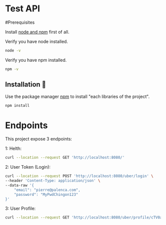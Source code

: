 # Test API

#Prerequisites


Install [node and npm](https://nodejs.org/es/) first of all.

Verify you have node installed.

```bash
node -v
```

Verify you have npm installed.

```bash
npm -v
```

## Installation 🔧

Use the package manager [npm](https://www.npmjs.com/get-npm) to install "each libraries of the project".

```bash
npm install
```

# Endpoints

This project expose 3 endpoints:

1: Helth: 

```bash
curl --location --request GET 'http://localhost:8080/'
```

2: User Token (Login):

```bash
curl --location --request POST 'http://localhost:8080/uber/login' \
--header 'Content-Type: application/json' \
--data-raw '{
    "email": "pierre@palenca.com",
    "password": "MyPwdChingon123"
}'
```

3: User Profile:

```bash
curl --location --request GET 'http://localhost:8080/uber/profile/cTV0aWFuQ2NqaURGRE82UmZXNVBpdTRxakx3V1F5'
```